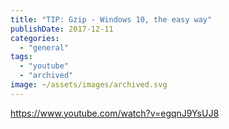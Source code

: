 ```yaml
---
title: "TIP: Gzip - Windows 10, the easy way"
publishDate: 2017-12-11
categories: 
  - "general"
tags: 
  - "youtube"
  - "archived"
image: ~/assets/images/archived.svg
---
```


https://www.youtube.com/watch?v=egqnJ9YsUJ8
